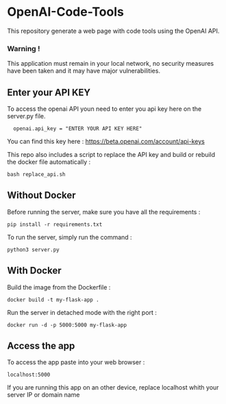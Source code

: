 # OpenAI-Code-Tools
This repository generate a web page with code tools using the OpenAI API.

### Warning ! 
This application must remain in your local network, no security measures have been taken and it may have major vulnerabilities.

## Enter your API KEY 

To access the openai API youn need to enter you api key here on the server.py file.

```
  openai.api_key = "ENTER YOUR API KEY HERE"
```
You can find this key here : https://beta.openai.com/account/api-keys

This repo also includes a script to replace the API key and build or rebuild the docker file automatically :

```
bash replace_api.sh
```

## Without Docker

Before running the server, make sure you have all the requirements :

```
pip install -r requirements.txt
```

To run the server, simply run the command :

```
python3 server.py
```

## With Docker 

Build the image from the Dockerfile :

```
docker build -t my-flask-app .
```

Run the server in detached mode with the right port :

```
docker run -d -p 5000:5000 my-flask-app
```

## Access the app 

To access the app paste into your web browser :

```
localhost:5000
```

If you are running this app on an other device, replace localhost whith your server IP or domain name

